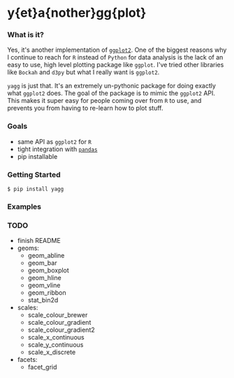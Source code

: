 # y{et}a{nother}gg{plot}

### What is it?
Yes, it's another implementation of [`ggplot2`](https://github.com/hadley/ggplot2). One of the biggest reasons why I continue to reach for `R` instead of `Python` for data analysis is the lack of an easy to use, high level plotting package like `ggplot`. I've tried other libraries like `Bockah` and `d3py` but what I really want is `ggplot2`.

`yagg` is just that. It's an extremely un-pythonic package for doing exactly what `ggplot2` does. The goal of the package is to mimic the `ggplot2` API. This makes it super easy for people coming over from `R` to use, and prevents you from having to re-learn how to plot stuff.

### Goals
- same API as `ggplot2` for `R`
- tight integration with [`pandas`](https://github.com/pydata/pandas)
- pip installable

### Getting Started

    $ pip install yagg

### Examples

### TODO
- finish README
- geoms:
    - geom_abline
    - geom_bar
    - geom_boxplot
    - geom_hline
    - geom_vline
    - geom_ribbon
    - stat_bin2d
- scales:
    - scale_colour_brewer
    - scale_colour_gradient
    - scale_colour_gradient2
    - scale_x_continuous
    - scale_y_continuous
    - scale_x_discrete
- facets:
    - facet_grid
